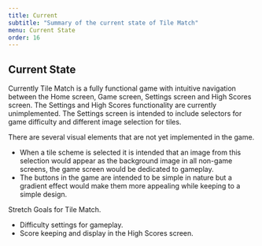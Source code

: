 ```yaml
---
title: Current
subtitle: "Summary of the current state of Tile Match"
menu: Current State
order: 16
---
```


## Current State

Currently Tile Match is a fully functional game with intuitive navigation between the Home screen, Game screen, Settings screen and High Scores screen. The Settings and High Scores functionality are currently unimplemented. The Settings screen is intended to include selectors for game difficulty and different image selection for tiles.

There are several visual elements that are not yet implemented in the game.
* When a tile scheme is selected it is intended that an image from this selection would appear as the background image in all non-game screens, the game screen would be dedicated to gameplay.
* The buttons in the game are intended to be simple in nature but a gradient effect would make them more appealing while keeping to a simple design.

Stretch Goals for Tile Match.

* Difficulty settings for gameplay.
* Score keeping and display in the High Scores screen.